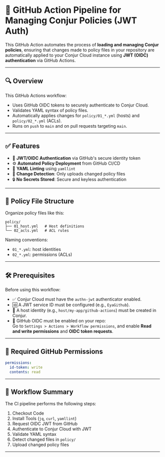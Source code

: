 # 🚀 GitHub Action Pipeline for Managing Conjur Policies (JWT Auth)

This GitHub Action automates the process of **loading and managing Conjur policies**, ensuring that changes made to policy files in your repository are automatically applied to your Conjur Cloud instance using **JWT (OIDC) authentication** via GitHub Actions.

---

## 🔍 Overview

This GitHub Actions workflow:

- Uses GitHub OIDC tokens to securely authenticate to Conjur Cloud.
- Validates YAML syntax of policy files.
- Automatically applies changes for `policy/01_*.yml` (hosts) and `policy/02_*.yml` (ACLs).
- Runs on `push` to `main` and on pull requests targeting `main`.

---

## ✅ Features

- 🔐 **JWT/OIDC Authentication** via GitHub's secure identity token  
- ⚙️ **Automated Policy Deployment** from GitHub CI/CD  
- 🧪 **YAML Linting** using `yamllint`  
- 🧠 **Change Detection**: Only uploads changed policy files  
- 🔒 **No Secrets Stored**: Secure and keyless authentication  

---

## 📁 Policy File Structure

Organize policy files like this:

```
policy/
├── 01_host.yml   # Host definitions
└── 02_acls.yml   # ACL rules
```

Naming conventions:
- `01_*.yml`: host identities
- `02_*.yml`: permissions (ACLs)

---

## 🛠 Prerequisites

Before using this workflow:

- ✅ Conjur Cloud must have the `authn-jwt` authenticator enabled.
- 🆔 A JWT service ID must be configured (e.g., `EyaGithub`).
- 🔐 A host identity (e.g., `host/my-app/github-actions`) must be created in Conjur.
- 🔗 GitHub OIDC must be enabled on your repo:  
  Go to `Settings > Actions > Workflow permissions`, and enable **Read and write permissions** and **OIDC token requests**.

---

## 🔧 Required GitHub Permissions

```yaml
permissions:
  id-token: write
  contents: read
```

---

## 🧬 Workflow Summary

The CI pipeline performs the following steps:

1. Checkout Code  
2. Install Tools (`jq`, `curl`, `yamllint`)  
3. Request OIDC JWT from GitHub  
4. Authenticate to Conjur Cloud with JWT  
5. Validate YAML syntax  
6. Detect changed files in `policy/`  
7. Upload changed policy files  

---
